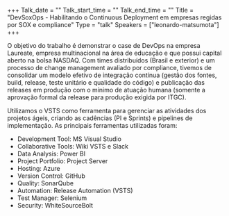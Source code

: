 +++
Talk_date = ""
Talk_start_time = ""
Talk_end_time = ""
Title = "DevSoxOps - Habilitando o Continuous Deployment em empresas regidas por SOX e compliance"
Type = "talk"
Speakers = ["leonardo-matsumota"]
+++

O objetivo do trabalho é demonstrar o case de DevOps na empresa Laureate, empresa multinacional na área de educação e que possui capital aberto na bolsa NASDAQ. Com times distribuídos (Brasil e exterior) e um processo de change management avaliado por compliance, tivemos de consolidar um modelo efetivo de integração contínua (gestão dos fontes, build, release, teste unitário e qualidade do código) e publicação das releases em produção com o mínimo de atuação humana (somente a aprovação formal da release para produção exigida por ITGC).

Utilizamos o VSTS como ferramenta para gerenciar as atividades dos projetos ágeis, criando as cadências (PI e Sprints) e pipelines de implementação. As principais ferramentas utilizadas foram:

* Development Tool: MS Visual Studio
* Collaborative Tools: Wiki VSTS e Slack
* Data Analysis: Power BI
* Project Portfolio: Project Server
* Hosting: Azure
* Version Control: GitHub
* Quality: SonarQube
* Automation: Release Automation (VSTS)
* Test Manager: Selenium
* Security: WhiteSourceBolt
